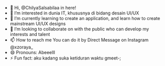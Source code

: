 - 👋 Hi, @ChilyaSalsabilaa in here!
- 👀 I’m interested in dunia IT, khususnya di bidang desain UI/UX
- 🌱 I’m currently learning to create an application, and learn how to create mainstream UI/UX designs
- 💞️ I’m looking to collaborate on with the public who can develop my interests and talent
- 📫 How to reach me You can do it by Direct Message on Instagram @xzoraya_
- 😄 Pronouns: Abeeelll
- ⚡ Fun fact: aku kadang suka ketiduran waktu gmeet-;

<!---
ChilyaSalsabilaa/ChilyaSalsabilaa is a ✨ special ✨ repository because its `README.md` (this file) appears on your GitHub profile.
You can click the Preview link to take a look at your changes.
--->
